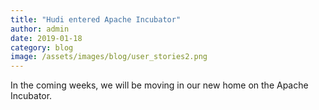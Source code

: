 ```yaml
---
title: "Hudi entered Apache Incubator"
author: admin
date: 2019-01-18
category: blog
image: /assets/images/blog/user_stories2.png
---
```


In the coming weeks, we will be moving in our new home on the Apache Incubator.

